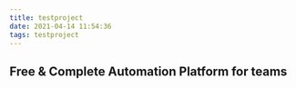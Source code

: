 ```yaml
---
title: testproject
date: 2021-04-14 11:54:36
tags: testproject
---
```


## Free & Complete Automation Platform for teams

